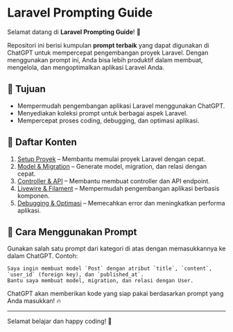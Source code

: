 # Laravel Prompting Guide

Selamat datang di **Laravel Prompting Guide**! 🎉

Repositori ini berisi kumpulan **prompt terbaik** yang dapat digunakan di ChatGPT untuk mempercepat pengembangan proyek Laravel. Dengan menggunakan prompt ini, Anda bisa lebih produktif dalam membuat, mengelola, dan mengoptimalkan aplikasi Laravel Anda.

## 🎯 Tujuan
- Mempermudah pengembangan aplikasi Laravel menggunakan ChatGPT.
- Menyediakan koleksi prompt untuk berbagai aspek Laravel.
- Mempercepat proses coding, debugging, dan optimasi aplikasi.

## 📖 Daftar Konten

1. [Setup Proyek](setup.md) – Membantu memulai proyek Laravel dengan cepat.
2. [Model & Migration](models.md) – Generate model, migration, dan relasi dengan cepat.
3. [Controller & API](controllers.md) – Membantu membuat controller dan API endpoint.
4. [Livewire & Filament](livewire.md) – Mempermudah pengembangan aplikasi berbasis komponen.
5. [Debugging & Optimasi](debugging.md) – Memecahkan error dan meningkatkan performa aplikasi.

## 🚀 Cara Menggunakan Prompt
Gunakan salah satu prompt dari kategori di atas dengan memasukkannya ke dalam ChatGPT. Contoh:

```
Saya ingin membuat model `Post` dengan atribut `title`, `content`, `user_id` (foreign key), dan `published_at`.
Bantu saya membuat model, migration, dan relasi dengan User.
```

ChatGPT akan memberikan kode yang siap pakai berdasarkan prompt yang Anda masukkan! 🔥

---
Selamat belajar dan happy coding! 🚀

